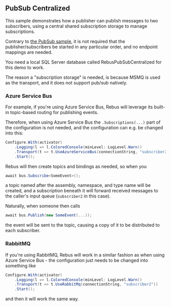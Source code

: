 ## PubSub Centralized

This sample demonstrates how a publisher can publish messages to two subscribers, using a central
shared subscription storage to manage subscriptions.

Contrary to [the PubSub sample](/PubSub), it is not required that the publisher/subscribers be
started in any particular order, and no endpoint mappings are needed.

You need a local SQL Server database called RebusPubSubCentralized for this demo to work.

The reason a "subscription storage" is needed, is because MSMQ is used as the transport,
and it does not support pub/sub natively.

### Azure Service Bus

For example, if you're using Azure Service Bus, Rebus will leverage its built-in topic-based
routing for publishing events.

Therefore, when using Azure Service Bus the `.Subscriptions(...)` part of the configuration is not
needed, and the configuration can e.g. be changed into this:
```csharp
Configure.With(activator)
    .Logging(l => l.ColoredConsole(minLevel: LogLevel.Warn))
    .Transport(t => t.UseAzureServiceBus(connectionString, "subscriber2"))
    .Start();
```

Rebus will then create topics and bindings as needed, so when you
```csharp
await bus.Subscribe<SomeEvent>();
```
a topic named after the assembly, namespace, and type name will be created, and a subscription
beneath it will forward received messages to the caller's input queue (`subscriber2` in this case).

Naturally, when someone then calls
```csharp
await bus.Publish(new SomeEvent(...));
```
the event will be sent to the topic, causing a copy of it to be distributed to each subscriber.

### RabbitMQ

If you're using RabbitMQ, Rebus will work in a similar fashion as when using Azure Service Bus - the
configuration just needs to be changed into something like
```csharp
Configure.With(activator)
    .Logging(l => l.ColoredConsole(minLevel: LogLevel.Warn))
    .Transport(t => t.UseRabbitMq(connectionString, "subscriber2"))
    .Start();
```
and then it will work the same way.
